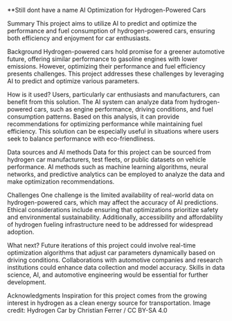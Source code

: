 **Still dont have a name
AI Optimization for Hydrogen-Powered Cars

Summary
This project aims to utilize AI to predict and optimize the performance and fuel consumption of hydrogen-powered cars, ensuring both efficiency and enjoyment for car enthusiasts.

Background
Hydrogen-powered cars hold promise for a greener automotive future, offering similar performance to gasoline engines with lower emissions. However, optimizing their performance and fuel efficiency presents challenges. This project addresses these challenges by leveraging AI to predict and optimize various parameters.

How is it used?
Users, particularly car enthusiasts and manufacturers, can benefit from this solution. The AI system can analyze data from hydrogen-powered cars, such as engine performance, driving conditions, and fuel consumption patterns. Based on this analysis, it can provide recommendations for optimizing performance while maintaining fuel efficiency. This solution can be especially useful in situations where users seek to balance performance with eco-friendliness.

Data sources and AI methods
Data for this project can be sourced from hydrogen car manufacturers, test fleets, or public datasets on vehicle performance. AI methods such as machine learning algorithms, neural networks, and predictive analytics can be employed to analyze the data and make optimization recommendations.

Challenges
One challenge is the limited availability of real-world data on hydrogen-powered cars, which may affect the accuracy of AI predictions. Ethical considerations include ensuring that optimizations prioritize safety and environmental sustainability. Additionally, accessibility and affordability of hydrogen fueling infrastructure need to be addressed for widespread adoption.

What next?
Future iterations of this project could involve real-time optimization algorithms that adjust car parameters dynamically based on driving conditions. Collaborations with automotive companies and research institutions could enhance data collection and model accuracy. Skills in data science, AI, and automotive engineering would be essential for further development.

Acknowledgments
Inspiration for this project comes from the growing interest in hydrogen as a clean energy source for transportation. Image credit: Hydrogen Car by Christian Ferrer / CC BY-SA 4.0
